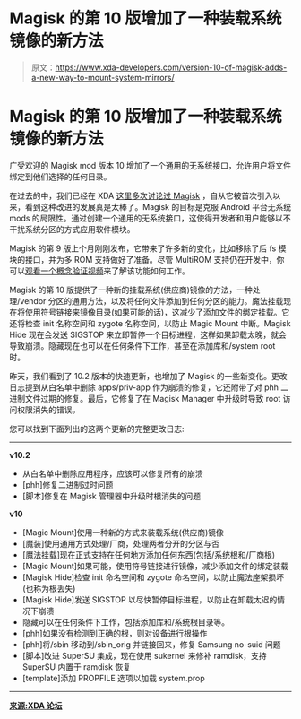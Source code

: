 # Magisk 的第 10 版增加了一种装载系统镜像的新方法

> 原文：<https://www.xda-developers.com/version-10-of-magisk-adds-a-new-way-to-mount-system-mirrors/>

# Magisk 的第 10 版增加了一种装载系统镜像的新方法

广受欢迎的 Magisk mod 版本 10 增加了一个通用的无系统接口，允许用户将文件绑定到他们选择的任何目录。

在过去的中，我们已经在 XDA [这里](https://www.xda-developers.com/magisk-updated-to-v7-now-completely-open-source/)[多次讨论过 Magisk](https://www.xda-developers.com/magisk-receives-an-update-to-v9-prepares-itself-for-multirom-support/) ，自从它被首次引入以来，看到这种改进的发展真是太棒了。Magisk 的目标是克服 Android 平台无系统 mods 的局限性。通过创建一个通用的无系统接口，这使得开发者和用户能够以不干扰系统分区的方式应用软件模块。

Magisk 的第 9 版上个月刚刚发布，它带来了许多新的变化，比如移除了后 fs 模块的接口，并为多 ROM 支持做好了准备。尽管 MultiROM 支持仍在开发中，你可以[观看一个概念验证视频](https://www.youtube.com/watch?v=uN6pgG0IJz0)来了解该功能如何工作。

Magisk 的第 10 版提供了一种新的挂载系统(供应商)镜像的方法，一种处理/vendor 分区的通用方法，以及将任何文件添加到任何分区的能力。魔法挂载现在将使用符号链接来镜像目录(如果可能的话)，这减少了添加文件的绑定挂载。它还将检查 init 名称空间和 zygote 名称空间，以防止 Magic Mount 中断。Magisk Hide 现在会发送 SIGSTOP 来立即暂停一个目标进程，这样如果卸载太晚，就会导致崩溃。隐藏现在也可以在任何条件下工作，甚至在添加库和/system root 时。

昨天，我们看到了 10.2 版本的快速更新，也增加了 Magisk 的一些新变化。更改日志提到从白名单中删除 apps/priv-app 作为崩溃的修复，它还附带了对 phh 二进制文件过期的修复。最后，它修复了在 Magisk Manager 中升级时导致 root 访问权限消失的错误。

您可以找到下面列出的这两个更新的完整更改日志:

* * *

**v10.2**

*   从白名单中删除应用程序，应该可以修复所有的崩溃
*   [phh]修复二进制过时问题
*   [脚本]修复在 Magisk 管理器中升级时根消失的问题

**v10**

*   [Magic Mount]使用一种新的方式来装载系统(供应商)镜像
*   [魔装]使用通用方式处理/厂商，处理两者分开的分区与否
*   [魔法挂载]现在正式支持在任何地方添加任何东西(包括/系统根和/厂商根)
*   [Magic Mount]如果可能，使用符号链接进行镜像，减少添加文件的绑定装载
*   [Magisk Hide]检查 init 命名空间和 zygote 命名空间，以防止魔法座架损坏(也称为根丢失)
*   [Magisk Hide]发送 SIGSTOP 以尽快暂停目标进程，以防止在卸载太迟的情况下崩溃
*   隐藏可以在任何条件下工作，包括添加库和/系统根目录等。
*   [phh]如果没有检测到正确的根，则对设备进行根操作
*   [phh]将/sbin 移动到/sbin_orig 并链接回来，修复 Samsung no-suid 问题
*   [脚本]改进 SuperSU 集成，现在使用 sukernel 来修补 ramdisk，支持 SuperSU 内置于 ramdisk 恢复
*   [template]添加 PROPFILE 选项以加载 system.prop

* * *

[**来源:XDA 论坛**](https://forum.xda-developers.com/apps/magisk/official-magisk-v7-universal-systemless-t3473445)